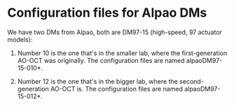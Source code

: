 # Configuration files for Alpao DMs

We have two DMs from Alpao, both are DM97-15 (high-speed, 97 actuator models):

1. Number 10 is the one that's in the smaller lab, where the first-generation AO-OCT was originally. The configuration files are named alpaoDM97-15-010*.

2. Number 12 is the one that's in the bigger lab, where the second-generation AO-OCT is. The configuration files are named alpaoDM97-15-012*.